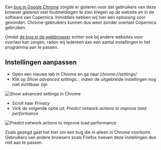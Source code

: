 Een [bug in Google
Chrome](https://www.copernica.com/en/blog/how-chromes-pre-connect-breaks-haproxy-and-http "How Chrome's pre connect breaks HAProcxy and http")
zorgde er gisteren voor dat gebruikers van deze browser gisteren veel
foutmeldingen te zien kregen op de website en in de software van
Copernica. Inmiddels hebben wij hier een oplossing voor gevonden.
Chrome-gebruikers kunnen dus weer zonder overlast Copernica gebruiken.

Omdat [de bug in de
webbrowser](https://www.copernica.com/en/blog/how-chromes-pre-connect-breaks-haproxy-and-http "How Chrome's pre connect breaks HAProcxy and http")
echter ook bij andere websites voor overlast kan zorgen, raden wij
iedereen aan een aantal instellingen in het programma aan te passen.

Instellingen aanpassen
----------------------

-   Open een nieuwe tab in Chrome en ga naar *chrome://settings/*
-   Klik op *Show advanced settings…* indien de uitgebreide instellingen
    nog niet zichtbaar zijn

![Show advanced settings in
Chrome](articlesblog/advanced-settings-chrome.png "Show advanced settings in Chrome")

-   Scroll naar *Privacy*
-   Vink de volgende optie uit: *Predict network actions to improve load
    performance*

![Predict network actions to improve load
performance](articlesblog/privacy-chrome.png "Predict network actions to improve load performance")

Zoals gezegd gaat het hier om een bug die in alleen in Chrome voorkomt.
Gebruikers van andere browsers zoals Firefox hoeven deze instellingen
dus niet aan te passen.
